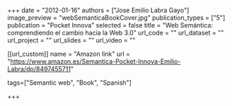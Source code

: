 +++
date = "2012-01-16"
authors = ["Jose Emilio Labra Gayo"]
image_preview = "webSemanticaBookCover.jpg"
publication_types = ["5"]
publication = "Pocket Innova"
selected = false
title = "Web Semántica: comprendiendo el cambio hacia la Web 3.0"
url_code = ""
url_dataset = ""
url_project = ""
url_slides = ""
url_video = ""

[[url_custom]]
name = "Amazon link"
url = "https://www.amazon.es/Semantica-Pocket-Innova-Emilio-Labra/dp/8497455711"

tags=["Semantic web", "Book", "Spanish"]

+++
